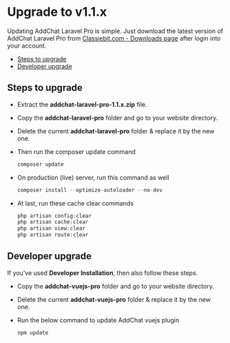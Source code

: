 # Upgrade to v1.1.x

Updating AddChat Laravel Pro is simple. Just download the latest version of AddChat Laravel Pro from [Classiebit.com - Downloads page](https://classiebit.com/downloads) after login into your account.

- [Steps to upgrade](#Steps-to-upgrade)
- [Developer upgrade](#Developer-upgrade)

<a name="Steps-to-upgrade"></a> 
## Steps to upgrade

* Extract the **addchat-laravel-pro-1.1.x.zip** file. 
* Copy the **addchat-laravel-pro** folder and go to your website directory.
* Delete the current **addchat-laravel-pro** folder & replace it by the new one.
* Then run the composer update command

    ```php
    composer update
    ```

* On production (live) server, run this command as well

    ```php
    composer install --optimize-autoloader --no-dev
    ```

* At last, run these cache clear commands

    ```php
    php artisan config:clear
    php artisan cache:clear
    php artisan view:clear
    php artisan route:clear
    ```

<a name="Developer-upgrade"></a> 
## Developer upgrade

If you've used **Developer Installation**, then also follow these steps.

* Copy the **addchat-vuejs-pro** folder and go to your website directory.

* Delete the current **addchat-vuejs-pro** folder & replace it by the new one.

* Run the below command to update AddChat vuejs plugin

    ```php
    npm update
    ```
